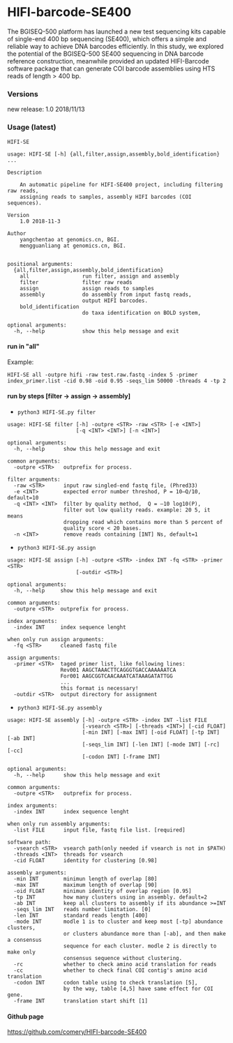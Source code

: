 # HIFI-barcode-SE400
The BGISEQ-500 platform has launched a new test sequencing kits capable of single-end 400 bp sequencing (SE400), which offers a simple and reliable way to achieve DNA barcodes efficiently. In this study, we explored the potential of the BGISEQ-500 SE400 sequencing in DNA barcode reference construction, meanwhile provided an updated HIFI-Barcode software package that can generate COI barcode assemblies using HTS reads of length > 400 bp.


### Versions

new release: 1.0 2018/11/13

### Usage (latest)


```shell
HIFI-SE
```

```text
usage: HIFI-SE [-h] {all,filter,assign,assembly,bold_identification} ...

Description

	An automatic pipeline for HIFI-SE400 project, including filtering raw reads,
	assigning reads to samples, assembly HIFI barcodes (COI sequences).

Version
	1.0 2018-11-3

Author
	yangchentao at genomics.cn, BGI.
	mengguanliang at genomics.cn, BGI.


positional arguments:
  {all,filter,assign,assembly,bold_identification}
    all                 run filter, assign and assembly
    filter              filter raw reads
    assign              assign reads to samples
    assembly            do assembly from input fastq reads,
                        output HIFI barcodes.
    bold_identification
                        do taxa identification on BOLD system,

optional arguments:
  -h, --help            show this help message and exit

```

#### run in "all"
Example:

```shell
HIFI-SE all -outpre hifi -raw test.raw.fastq -index 5 -primer index_primer.list -cid 0.98 -oid 0.95 -seqs_lim 50000 -threads 4 -tp 2
```
#### run by steps [filter -> assign -> assembly]

- ```python3 HIFI-SE.py filter ```

```text
usage: HIFI-SE filter [-h] -outpre <STR> -raw <STR> [-e <INT>]
                      [-q <INT> <INT>] [-n <INT>]

optional arguments:
  -h, --help      show this help message and exit

common arguments:
  -outpre <STR>   outprefix for process.

filter arguments:
  -raw <STR>      input raw singled-end fastq file, (Phred33)
  -e <INT>        expected error number threshod, P = 10–Q/10, default=10
  -q <INT> <INT>  filter by quality method,  Q = –10 log10(P),
                  filter out low quality reads. example: 20 5, it means
                  dropping read which contains more than 5 percent of
                  quality score < 20 bases.
  -n <INT>        remove reads containing [INT] Ns, default=1
```

- ```python3 HIFI-SE.py assign```

```text
usage: HIFI-SE assign [-h] -outpre <STR> -index INT -fq <STR> -primer <STR>
                      [-outdir <STR>]

optional arguments:
  -h, --help     show this help message and exit

common arguments:
  -outpre <STR>  outprefix for process.

index arguments:
  -index INT     index sequence lenght

when only run assign arguments:
  -fq <STR>      cleaned fastq file

assign arguments:
  -primer <STR>  taged primer list, like following lines:
                 Rev001	AAGCTAAACTTCAGGGTGACCAAAAAATCA
                 For001	AAGCGGTCAACAAATCATAAAGATATTGG
                 ...
                 this format is necessary!
  -outdir <STR>  output directory for assignment
```
- ```python3 HIFI-SE.py assembly```

```
usage: HIFI-SE assembly [-h] -outpre <STR> -index INT -list FILE
                        [-vsearch <STR>] [-threads <INT>] [-cid FLOAT]
                        [-min INT] [-max INT] [-oid FLOAT] [-tp INT] [-ab INT]
                        [-seqs_lim INT] [-len INT] [-mode INT] [-rc] [-cc]
                        [-codon INT] [-frame INT]

optional arguments:
  -h, --help      show this help message and exit

common arguments:
  -outpre <STR>   outprefix for process.

index arguments:
  -index INT      index sequence lenght

when only run assembly arguments:
  -list FILE      input file, fastq file list. [required]

software path:
  -vsearch <STR>  vsearch path(only needed if vsearch is not in $PATH)
  -threads <INT>  threads for vsearch
  -cid FLOAT      identity for clustering [0.98]

assembly arguments:
  -min INT        minimun length of overlap [80]
  -max INT        maximum length of overlap [90]
  -oid FLOAT      minimun identity of overlap region [0.95]
  -tp INT         how many clusters using in assembly. default=2
  -ab INT         keep all clusters to assembly if its abundance >=INT
  -seqs_lim INT   reads number limitation. [0]
  -len INT        standard reads length [400]
  -mode INT       modle 1 is to cluster and keep most [-tp] abundance clusters,
                  or clusters abundance more than [-ab], and then make a consensus
                  sequence for each cluster. modle 2 is directly to make only
                  consensus sequence without clustering.
  -rc             whether to check amino acid translation for reads
  -cc             whether to check final COI contig's amino acid translation
  -codon INT      codon table using to check translation [5],
                  by the way, table [4,5] have same effect for COI gene.
  -frame INT      translation start shift [1]
```

#### Github page
https://github.com/comery/HIFI-barcode-SE400
